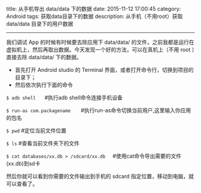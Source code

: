 title: 从手机导出 data/data 下的数据
date: 2015-11-12 17:00:45
category: Android
tags: 获取data目录下的数据
description: 从手机（不用root）获取 data/data 目录下的用户数据

---

我们调试 App 的时候有时候要去除应用下 data/data/ 的文件，之前我都是运行在虚拟机上，然后再取出数据。今天发现一个好的方法，可以在真机上（不用 root ）直接去除 data/data/ 下的数据。

- 首先打开 Android studio 的 Terminal 界面，或者打开命令行，切换到项目的目录下；
- 然后依次执行下面的命令

`$ adb shell`      #执行adb shell命令连接手机设备

`$ run-as com.packagename`       #执行run-as命令切换当前用户,这里输入你应用的包名

`$ pwd`			#定位当前文件位置

`$ ls`		#查看当前文件夹下的文件

`$ cat databases/xx.db > /sdcard/xx.db`     #使用cat命令导出需要的文件(xx.db)到sd卡

然后你就可以看到你需要的文件输出到手机的 sdcard 指定位置，移动到电脑，就可以查看了。
